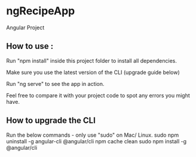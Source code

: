 # ngRecipeApp
Angular Project

How to use :
----------

Run "npm install" inside this project folder to install all dependencies.

Make sure you use the latest version of the CLI (upgrade guide below)

Run "ng serve" to see the app in action.

Feel free to compare it with your project code to spot any errors you might have.


How to upgrade the CLI
-----------------------

Run the below commands - only use "sudo" on Mac/ Linux.
sudo npm uninstall -g angular-cli @angular/cli
npm cache clean
sudo npm install -g @angular/cli
